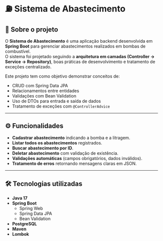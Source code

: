 # ⛽ Sistema de Abastecimento  

## 📌 Sobre o projeto  
O **Sistema de Abastecimento** é uma aplicação backend desenvolvida em **Spring Boot** para gerenciar abastecimentos realizados em bombas de combustível.  
O sistema foi projetado seguindo a **arquitetura em camadas (Controller → Service → Repository)**, boas práticas de desenvolvimento e tratamento de exceções centralizado.  

Este projeto tem como objetivo demonstrar conceitos de:  
- CRUD com Spring Data JPA  
- Relacionamentos entre entidades
- Validações com Bean Validation  
- Uso de DTOs para entrada e saída de dados  
- Tratamento de exceções com `@ControllerAdvice`  

---

## ⚙️ Funcionalidades  
- **Cadastrar abastecimento** indicando a bomba e a litragem.  
- **Listar todos os abastecimentos** registrados.  
- **Buscar abastecimento por ID**.  
- **Deletar abastecimento** com validação de existência.  
- **Validações automáticas** (campos obrigatórios, dados inválidos).  
- **Tratamento de erros** retornando mensagens claras em JSON.  

---

## 🛠️ Tecnologias utilizadas  
- **Java 17**  
- **Spring Boot**  
  - Spring Web  
  - Spring Data JPA  
  - Bean Validation  
- **PostgreSQL**  
- **Maven**  
- **Lombok**  

